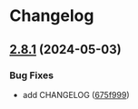 # Changelog

## [2.8.1](https://github.com/whynotea/devcontainer-wails/compare/v2.8.0...v2.8.1) (2024-05-03)


### Bug Fixes

* add CHANGELOG ([675f999](https://github.com/whynotea/devcontainer-wails/commit/675f9993441e3a1f8fb6b0dcc292b43d6237eb00))
